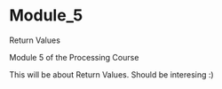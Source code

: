 # Module_5
Return Values


Module 5 of the Processing Course

This will be about Return Values. Should be interesing :)
